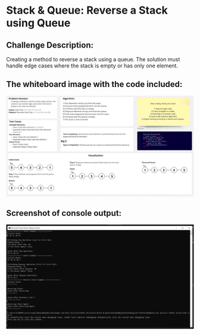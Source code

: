 # Stack & Queue: Reverse a Stack using Queue

## Challenge Description:
Creating a method to reverse a stack using a queue. The solution must handle edge cases where the stack is empty or has only one element.
## The whiteboard image with the code included:
![Whiteboard Image](Assets/Stack%20&%20Queue%20Reverse%20a%20Stack%20using%20Queue.png)

## Screenshot of console output:
![Console Output](Assets/screenshot%20of%20console%20output.PNG)